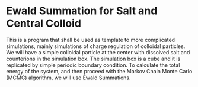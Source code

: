 # Ewald Summation for Salt and Central Colloid

This is a program that shall be used as template to more complicated simulations, mainly simulations of charge regulation of colloidal particles.
We will have a simple colloidal particle at the center with dissolved salt and counterions in the simulation box. 
The simulation box is a cube and it is replicated by simple periodic boundary condition.
To calculate the total energy of the system, and then proceed with the Markov Chain Monte Carlo (MCMC) algorithm, we will use Ewald Summations.
